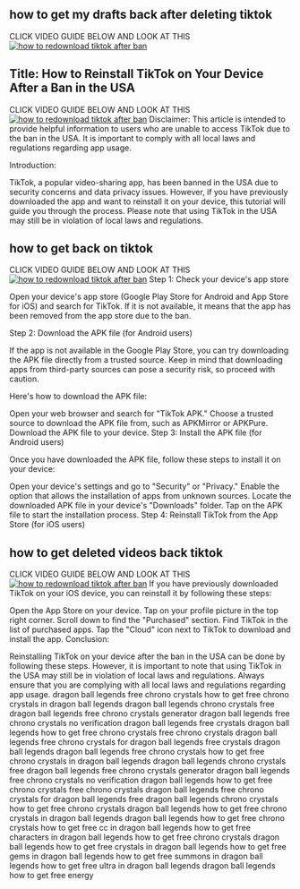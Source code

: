 ## how to get my drafts back after deleting tiktok
CLICK VIDEO GUIDE BELOW AND LOOK AT THIS
[![how to redownload tiktok after ban](https://i.imgur.com/1V90Bf6.jpeg)](https://www.youtube.com/watch?v=gyVOnhUdBOA "how to redownload tiktok after ban")


## Title: How to Reinstall TikTok on Your Device After a Ban in the USA
CLICK VIDEO GUIDE BELOW AND LOOK AT THIS
[![how to redownload tiktok after ban](https://i.imgur.com/1V90Bf6.jpeg)](https://www.youtube.com/watch?v=gyVOnhUdBOA "how to redownload tiktok after ban")
Disclaimer: This article is intended to provide helpful information to users who are unable to access TikTok due to the ban in the USA. It is important to comply with all local laws and regulations regarding app usage.

Introduction:

TikTok, a popular video-sharing app, has been banned in the USA due to security concerns and data privacy issues. However, if you have previously downloaded the app and want to reinstall it on your device, this tutorial will guide you through the process. Please note that using TikTok in the USA may still be in violation of local laws and regulations.
## how to get back on tiktok
CLICK VIDEO GUIDE BELOW AND LOOK AT THIS
[![how to redownload tiktok after ban](https://i.imgur.com/1V90Bf6.jpeg)](https://www.youtube.com/watch?v=gyVOnhUdBOA "how to redownload tiktok after ban")
Step 1: Check your device's app store

Open your device's app store (Google Play Store for Android and App Store for iOS) and search for TikTok. If it is not available, it means that the app has been removed from the app store due to the ban.

Step 2: Download the APK file (for Android users)

If the app is not available in the Google Play Store, you can try downloading the APK file directly from a trusted source. Keep in mind that downloading apps from third-party sources can pose a security risk, so proceed with caution.

Here's how to download the APK file:

Open your web browser and search for "TikTok APK."
Choose a trusted source to download the APK file from, such as APKMirror or APKPure.
Download the APK file to your device.
Step 3: Install the APK file (for Android users)

Once you have downloaded the APK file, follow these steps to install it on your device:

Open your device's settings and go to "Security" or "Privacy."
Enable the option that allows the installation of apps from unknown sources.
Locate the downloaded APK file in your device's "Downloads" folder.
Tap on the APK file to start the installation process.
Step 4: Reinstall TikTok from the App Store (for iOS users)
## how to get deleted videos back tiktok
CLICK VIDEO GUIDE BELOW AND LOOK AT THIS
[![how to redownload tiktok after ban](https://i.imgur.com/1V90Bf6.jpeg)](https://www.youtube.com/watch?v=gyVOnhUdBOA "how to redownload tiktok after ban")
If you have previously downloaded TikTok on your iOS device, you can reinstall it by following these steps:

Open the App Store on your device.
Tap on your profile picture in the top right corner.
Scroll down to find the "Purchased" section.
Find TikTok in the list of purchased apps.
Tap the "Cloud" icon next to TikTok to download and install the app.
Conclusion:

Reinstalling TikTok on your device after the ban in the USA can be done by following these steps. However, it is important to note that using TikTok in the USA may still be in violation of local laws and regulations. Always ensure that you are complying with all local laws and regulations regarding app usage. dragon ball legends free chrono crystals
how to get free chrono crystals in dragon ball legends
dragon ball legends chrono crystals free
dragon ball legends free chrono crystals generator
dragon ball legends free chrono crystals no verification
dragon ball legends free crystals
dragon ball legends how to get free chrono crystals
free chrono crystals dragon ball legends
free chrono crystals for dragon ball legends
free crystals dragon ball legends
dragon ball legends free chrono crystals
how to get free chrono crystals in dragon ball legends
dragon ball legends chrono crystals free
dragon ball legends free chrono crystals generator
dragon ball legends free chrono crystals no verification
dragon ball legends how to get free chrono crystals
free chrono crystals dragon ball legends
free chrono crystals for dragon ball legends
free dragon ball legends chrono crystals
how to get free chrono crystals dragon ball legends
how to get free chrono crystals in dragon ball legends
dragon ball legends how to get free chrono crystals
how to get free cc in dragon ball legends
how to get free characters in dragon ball legends
how to get free chrono crystals dragon ball legends
how to get free crystals in dragon ball legends
how to get free gems in dragon ball legends
how to get free summons in dragon ball legends
how to get free ultra in dragon ball legends
dragon ball legends how to get free energy

